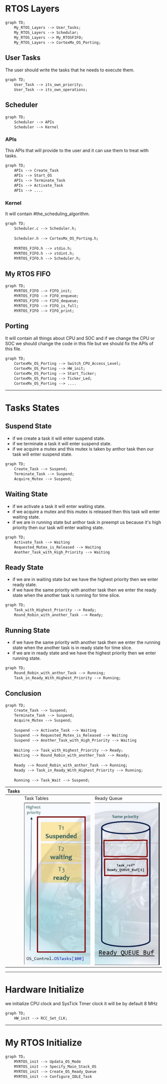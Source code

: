 # RTOS Layers
```mermaid
graph TD;
	My_RTOS_Layers --> User_Tasks;
	My_RTOS_Layers --> Schedular;
	My_RTOS_Layers --> My_RTOSFIFO;
	My_RTOS_Layers --> CortexMx_OS_Porting;
```


## User Tasks
The user should write the tasks that he needs to execute them.
```mermaid
graph TD;
	User_Task --> its_own_priority;
	User_Task --> its_own_operations;
```

## Scheduler
```mermaid
graph TD;
	Scheduler --> APIs
	Scheduler --> Kernel
```

### APIs
This APIs that will provide to the user and it can use them to treat with tasks.
```mermaid
graph TD;
	APIs --> Create_Task
	APIs --> Start_OS
	APIs --> Terminate_Task
	APIs --> Activate_Task
	APIs --> ....
```


### Kernel

It will contain #the_scheduling_algorithm.

```mermaid
graph TD;
	Scheduler.c --> Scheduler.h;

	Scheduler.h --> CortexMx_OS_Porting.h;

	MYRTOS_FIFO.h --> stdio.h;
	MYRTOS_FIFO.h --> stdint.h;
	MYRTOS_FIFO.h --> Scheduler.h;
```

## My RTOS FIFO
```mermaid
graph TD;
	MYRTOS_FIFO --> FIFO_init;
	MYRTOS_FIFO --> FIFO_enqueue;
	MYRTOS_FIFO --> FIFO_dequeue;
	MYRTOS_FIFO --> FIFO_is_full;
	MYRTOS_FIFO --> FIFO_print;
```

## Porting
It will contain all things about CPU and SOC and if we change the CPU or SOC we should change the code in this file but we should fix the APIs of this file.

```mermaid
graph TD;
	CortexMx_OS_Porting --> Switch_CPU_Access_Level;
	CortexMx_OS_Porting --> HW_init;
	CortexMx_OS_Porting --> Start_Ticker;
	CortexMx_OS_Porting --> Ticker_Led;
	CortexMx_OS_Porting --> ....
```
___
# Tasks States

## Suspend State
* if we create a task it will enter suspend state.
* if we terminate a task it will enter suspend state.
* if we acquire a mutex and this mutex is taken by anthor task then our task will enter suspend state.

```mermaid
graph TD;
	Create_Task --> Suspend;
	Terminate_Task --> Suspend;
	Acquire_Mutex --> Suspend;
```
## Waiting State
* if we activate a task it will enter waiting state.
* if we acquire a mutex and this mutex is released then this task will enter waiting state.
* if we are in running state but anthor task in preempt us because it's high priority then our task will enter waiting state.

```mermaid
graph TD;
	Activate_Task --> Waiting
	Requested_Mutex_is_Released --> Waiting
	Another_Task_with_High_Priority --> Waiting
```
## Ready State
* if we are in waiting state but we have the highest priority then we enter ready state.
* if we have the same priority with another task then we enter the ready state when the another task is running for time slice.

```mermaid
graph TD;
	Task_with_Highest_Priority --> Ready;
	Round_Robin_with_another_Task --> Ready;
```

## Running State
* if we have the same priority with another task then we enter the running state when the another task is in ready state for time slice.
* if we are in ready state and we have the highest priority then we enter running state.

```mermaid
graph TD;
	Round_Robin_with_anthor_Task --> Running;
	Task_in_Ready_With_Highest_Priority --> Running;
```

## Conclusion 

```mermaid
graph TD;
	Create_Task --> Suspend;
	Terminate_Task --> Suspend;
	Acquire_Mutex --> Suspend;

	Suspend --> Activate_Task --> Waiting
	Suspend --> Requested_Mutex_is_Released --> Waiting
	Suspend --> Another_Task_with_High_Priority --> Waiting
	
	Waiting --> Task_with_Highest_Priority --> Ready;
	Waiting --> Round_Robin_with_another_Task --> Ready;

	Ready --> Round_Robin_with_anthor_Task --> Running;
	Ready --> Task_in_Ready_With_Highest_Priority --> Running;

	Running --> Task_Wait --> Suspend;
```


| Tasks |                      |                      |
| ----- | -------------------- | -------------------- |
|       | Task Tables          | Ready Queue          |
|       | ![gitHub](https://github.com/MostafaEdrees11/My_Own_RTOS/blob/master/Images/Task%20Tables.png) | ![gitHub](https://github.com/MostafaEdrees11/My_Own_RTOS/blob/master/Images/Ready%20Queue.png) |
___
# Hardware Initialize
we initialize CPU clock and  SysTick Timer clock
it will be by default 8 MHz
```mermaid
graph TD;
	HW_init --> RCC_Set_CLK;
```

___
# My RTOS Initialize
```mermaid
graph TD;
	MYRTOS_init --> Updata_OS_Mode
	MYRTOS_init --> Specify_Main_Stack_OS
	MYRTOS_init --> Create_OS_Ready_Queue
	MYRTOS_init --> Configure_IDLE_Task
```

